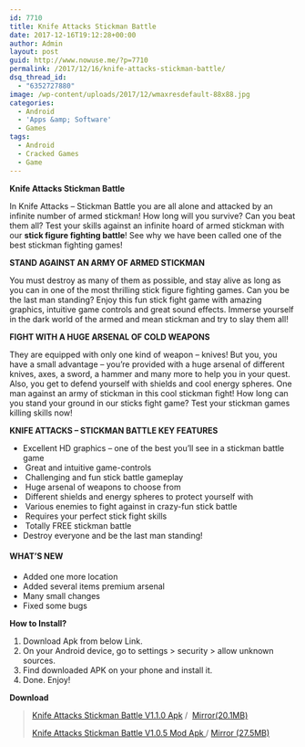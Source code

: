 ```yaml
---
id: 7710
title: Knife Attacks Stickman Battle
date: 2017-12-16T19:12:28+00:00
author: Admin
layout: post
guid: http://www.nowuse.me/?p=7710
permalink: /2017/12/16/knife-attacks-stickman-battle/
dsq_thread_id:
  - "6352727880"
image: /wp-content/uploads/2017/12/wmaxresdefault-88x88.jpg
categories:
  - Android
  - 'Apps &amp; Software'
  - Games
tags:
  - Android
  - Cracked Games
  - Game
---
```

<strong>Knife Attacks Stickman Battle</strong>

In Knife Attacks – Stickman Battle you are all alone and attacked by an infinite number of armed stickman! How long will you survive? Can you beat them all? Test your skills against an infinite hoard of armed stickman with our <b>stick figure fighting battle</b>! See why we have been called one of the best stickman fighting games!

<b>STAND AGAINST AN ARMY OF ARMED STICKMAN</b>

You must destroy as many of them as possible, and stay alive as long as you can in one of the most thrilling stick figure fighting games. Can you be the last man standing? Enjoy this fun stick fight game with amazing graphics, intuitive game controls and great sound effects. Immerse yourself in the dark world of the armed and mean stickman and try to slay them all!

<b>FIGHT WITH A HUGE ARSENAL OF COLD WEAPONS</b>

They are equipped with only one kind of weapon – knives! But you, you have a small advantage – you’re provided with a huge arsenal of different knives, axes, a sword, a hammer and many more to help you in your quest. Also, you get to defend yourself with shields and cool energy spheres. One man against an army of stickman in this cool stickman fight! How long can you stand your ground in our sticks fight game? Test your stickman games killing skills now!

<b>KNIFE ATTACKS – STICKMAN BATTLE KEY FEATURES</b>
<ul>
 	<li>Excellent HD graphics – one of the best you’ll see in a stickman battle game</li>
 	<li> Great and intuitive game-controls</li>
 	<li> Challenging and fun stick battle gameplay</li>
 	<li> Huge arsenal of weapons to choose from</li>
 	<li> Different shields and energy spheres to protect yourself with</li>
 	<li> Various enemies to fight against in crazy-fun stick battle</li>
 	<li> Requires your perfect stick fight skills</li>
 	<li> Totally FREE stickman battle</li>
 	<li>Destroy everyone and be the last man standing!</li>
</ul>
<h4 class="heading">WHAT’S NEW</h4>
<div class="recent-change">
<ul>
 	<li class="recent-change">Added one more location</li>
 	<li class="recent-change">Added several items premium arsenal</li>
 	<li class="recent-change">Many small changes</li>
 	<li class="recent-change">Fixed some bugs</li>
</ul>
<strong>How to Install?</strong>
<ol>
 	<li>Download Apk from below Link.</li>
 	<li>On your Android device, go to settings &gt; security &gt; allow unknown sources.</li>
 	<li>Find downloaded APK on your phone and install it.</li>
 	<li>Done. Enjoy!</li>
</ol>
<strong>Download</strong>
<blockquote><a href="https://uplod.cc/beno5omrslwq">Knife Attacks Stickman Battle V1.1.0 Apk</a> /  <a href="https://dailyuploads.net/gjp9iegbqjcz">Mirror(20.1MB)</a>

<a href="https://uplod.cc/x5qumkzj4yi9">Knife Attacks Stickman Battle V1.0.5 Mod Apk </a>/ <a href="https://dailyuploads.net/f4vv5hxmg5uu">Mirror (27.5MB)</a></blockquote>
</div>